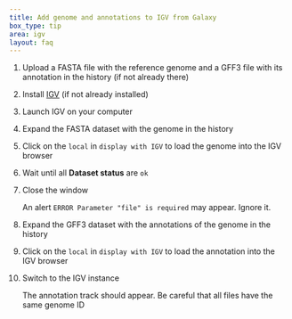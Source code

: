 ```yaml
---
title: Add genome and annotations to IGV from Galaxy
box_type: tip
area: igv
layout: faq
---
```


1. Upload a FASTA file with the reference genome and a GFF3 file with its annotation in the history (if not already there)
1. Install [IGV](https://software.broadinstitute.org/software/igv/download) (if not already installed)
2. Launch IGV on your computer
2. Expand the FASTA dataset with the genome in the history
3. Click on the `local` in `display with IGV` to load the genome into the IGV browser
4. Wait until all **Dataset status** are `ok`
5. Close the window

   An alert `ERROR Parameter "file" is required` may appear. Ignore it.

2. Expand the GFF3 dataset with the annotations of the genome in the history
3. Click on the `local` in `display with IGV` to load the annotation into the IGV browser
5. Switch to the IGV instance

   The annotation track should appear. Be careful that all files have the same genome ID
